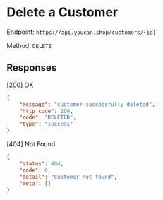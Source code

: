# Delete a Customer

Endpoint: `https://api.youcan.shop/customers/{id}`

Method: `DELETE`

<a name="response"></a>

## Responses

[200] OK
 
```json
{
    "message": "customer successfully deleted",
    "http_code": 200,
    "code": "DELETED",
    "type": "success"
}
```

[404] Not Found

```json
{
    "status": 404,
    "code": 0,
    "detail": "Customer not found",
    "meta": []
}
```
